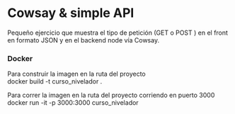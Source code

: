 # Cowsay & simple API

Pequeño ejercicio que muestra el tipo de petición
(GET o POST ) en el front en formato JSON y en el 
backend node vía Cowsay.

### Docker

Para construir la imagen en la ruta del proyecto\
docker build -t curso_nivelador .

Para correr la imagen en la ruta del proyecto corriendo en puerto 3000\
docker run -it -p 3000:3000 curso_nivelador

